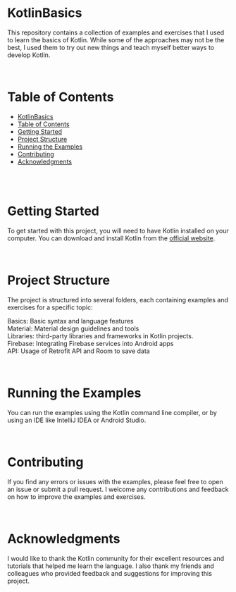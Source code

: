 # KotlinBasics
This repository contains a collection of examples and exercises that I used to learn the basics of Kotlin. While some of the approaches may not be the best, I used them to try out new things and teach myself better ways to develop Kotlin.

<br>

# Table of Contents # 

- [KotlinBasics](#kotlinbasics)
- [Table of Contents](#table-of-contents)
- [Getting Started](#getting-started)
- [Project Structure](#project-structure)
- [Running the Examples](#running-the-examples)
- [Contributing](#contributing)
- [Acknowledgments](#acknowledgments)

<br></br>



# Getting Started
To get started with this project, you will need to have Kotlin installed on your computer. You can download and install Kotlin from the [official website](https://kotlinlang.org/docs/getting-started.html).


<br>

# Project Structure
The project is structured into several folders, each containing examples and exercises for a specific topic:

Basics: Basic syntax and language features<br>
Material: Material design guidelines and tools<br>
Libraries: third-party libraries and frameworks in Kotlin projects.<br>
Firebase: Integrating Firebase services into Android apps<br>
API: Usage of Retrofit API and Room to save data<br>

<br>

# Running the Examples
 You can run the examples using the Kotlin command line compiler, or by using an IDE like IntelliJ IDEA or Android Studio.

<br>

# Contributing
If you find any errors or issues with the examples, please feel free to open an issue or submit a pull request. I welcome any contributions and feedback on how to improve the examples and exercises.

<br>

# Acknowledgments
I would like to thank the Kotlin community for their excellent resources and tutorials that helped me learn the language. I also thank my friends and colleagues who provided feedback and suggestions for improving this project.
